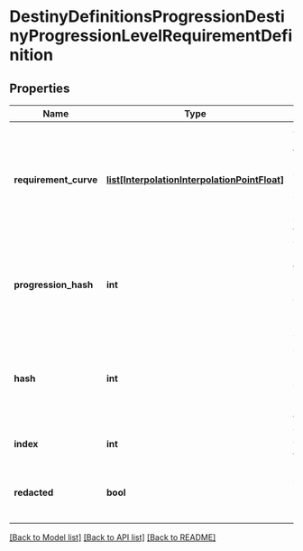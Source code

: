 # DestinyDefinitionsProgressionDestinyProgressionLevelRequirementDefinition

## Properties
Name | Type | Description | Notes
------------ | ------------- | ------------- | -------------
**requirement_curve** | [**list[InterpolationInterpolationPointFloat]**](InterpolationInterpolationPointFloat.md) | A curve of level requirements, weighted by the related progressions&#39; level.  Interpolate against this curve with the character&#39;s progression level to determinewhat the level requirement of the generated item that is using this data will be. | [optional] 
**progression_hash** | **int** | The progression whose level should be used to determine the level requirement.  Look up the DestinyProgressionDefinition with this hash for more information aboutthe progression in question. | [optional] 
**hash** | **int** | The unique identifier for this entity.  Guaranteed to be unique for the type of entity, but not globally.  When entities refer to each other in Destiny content, it is this hash that they are referring to. | [optional] 
**index** | **int** | The index of the entity as it was found in the investment tables. | [optional] 
**redacted** | **bool** | If this is true, then there is an entity with this identifier/type combination, but BNet isnot yet allowed to show it.  Sorry! | [optional] 

[[Back to Model list]](../README.md#documentation-for-models) [[Back to API list]](../README.md#documentation-for-api-endpoints) [[Back to README]](../README.md)


